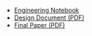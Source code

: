 - [Engineering Notebook](docs/engineeringnotebook.md)
- [Design Document (PDF)](docs/design_document.pdf)
- [Final Paper (PDF)](docs/final_report.pdf)
